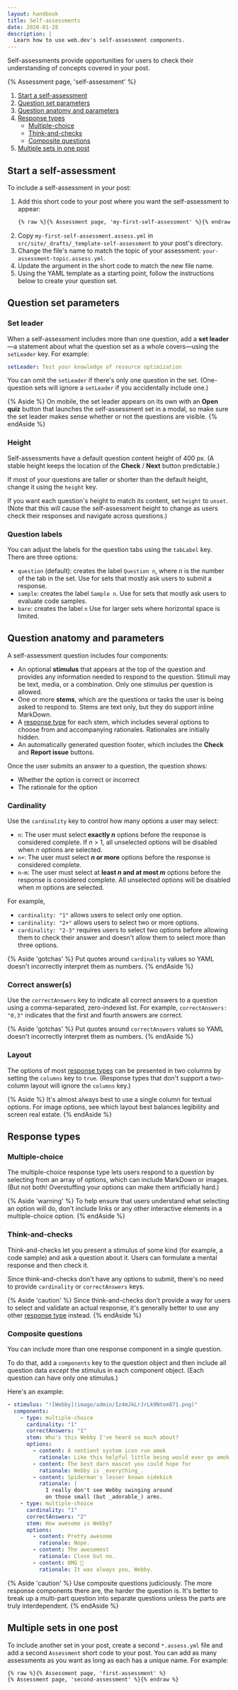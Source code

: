 ```yaml
---
layout: handbook
title: Self-assessments
date: 2020-01-28
description: |
  Learn how to use web.dev's self-assessment components.
---
```


Self-assessments provide opportunities for users
to check their understanding of concepts covered in your post.

{% Assessment page, 'self-assessment' %}

1. [Start a self-assessment](#start-a-self-assessment)
1. [Question set parameters](#question-set-parameters)
1. [Question anatomy and parameters](#question-anatomy-and-parameters)
1. [Response types](#response-types)
    - [Multiple-choice](#multiple-choice)
    - [Think-and-checks](#think-and-checks)
    - [Composite questions](#composite-questions)
1. [Multiple sets in one post](#multiple-sets-in-one-post)

## Start a self-assessment

To include a self-assessment in your post:
1. Add this short code to your post where you want the self-assessment to appear:
    ```html
    {% raw %}{% Assessment page, 'my-first-self-assessment' %}{% endraw %}
    ```
1. Copy `my-first-self-assessment.assess.yml` in `src/site/_drafts/_template-self-assessment`
   to your post's directory.
1. Change the file's name to match
   the topic of your assessment: `your-assessment-topic.assess.yml`.
1. Update the argument in the short code to match the new file name.
1. Using the YAML template as a starting point,
   follow the instructions below to create your question set.

## Question set parameters

### Set leader

When a self-assessment includes more than one question,
add a **set leader**—a statement about what the question set
as a whole covers—using the `setLeader` key. For example:

```yaml
setLeader: Test your knowledge of resource optimization
```

You can omit the `setLeader` if there's only one question in the set.
(One-question sets will ignore a `setLeader` if you accidentally include one.)

{% Aside %}
On mobile, the set leader appears on its own with an **Open quiz** button
that launches the self-assessment set in a modal,
so make sure the set leader makes sense whether or not the questions are visible.
{% endAside %}

### Height

Self-assessments have a default question content height of 400&nbsp;px.
(A stable height keeps the location of the **Check** / **Next** button predictable.)

If most of your questions are taller or shorter than the default height,
change it using the `height` key.

If you want each question's height to match its content, set `height` to `unset`.
(Note that this will cause the self-assessment height to change
as users check their responses and navigate across questions.)

### Question labels

You can adjust the labels for the question tabs using the `tabLabel` key.
There are three options:
- `question` (default): creates the label `Question n`,
  where _n_ is the number of the tab in the set.
  Use for sets that mostly ask users to submit a response.
- `sample`: creates the label `Sample n`.
  Use for sets that mostly ask users to evaluate code samples.
- `bare`: creates the label `n`
  Use for larger sets where horizontal space is limited.

## Question anatomy and parameters
A self-assessment question includes four components:
- An optional **stimulus** that appears at the top of the question
  and provides any information needed to respond to the question.
  Stimuli may be text, media, or a combination.
  Only one stimulus per question is allowed.
- One or more **stems**, which are the questions or tasks
  the user is being asked to respond to.
  Stems are text only, but they do support inline MarkDown.
- A [response type](#response-types) for each stem,
  which includes several options to choose from
  and accompanying rationales. Rationales are initially hidden.
- An automatically generated question footer,
  which includes the **Check** and **Report issue** buttons.

Once the user submits an answer to a question,
the question shows:
- Whether the option is correct or incorrect
- The rationale for the option

### Cardinality

Use the `cardinality` key to control how many options a user may select:
- `n`: The user must select **exactly _n_** options
  before the response is considered complete.
  If _n_&nbsp;>&nbsp;1, all unselected options will be disabled
  when _n_ options are selected.
- `n+`: The user must select **_n_ or more** options
  before the response is considered complete.
- `n–m`: The user must select at **least _n_ and at most _m_** options
  before the response is considered complete.
  All unselected options will be disabled when _m_ options are selected.

For example,
- `cardinality: "1"` allows users to select only one option.
- `cardinality: "2+"` allows users to select two or more options.
- `cardinality: "2-3"` requires users to select two options
  before allowing them to check their answer
  and doesn't allow them to select more than three options.

{% Aside 'gotchas' %}
Put quotes around `cardinality` values
so YAML doesn't incorrectly interpret them as numbers.
{% endAside %}

### Correct answer(s)

Use the `correctAnswers` key to indicate all correct answers to a question
using a comma-separated, zero-indexed list.
For example, `correctAnswers: "0,3"` indicates
that the first and fourth answers are correct.

{% Aside 'gotchas' %}
Put quotes around `correctAnswers` values
so YAML doesn't incorrectly interpret them as numbers.
{% endAside %}

### Layout

The options of most [response types](#response-types) can be presented in two columns
by setting the `columns` key to `true`.
(Response types that don't support a two-column layout
will ignore the `columns` key.)

{% Aside %}
It's almost always best to use a single column for textual options.
For image options,
see which layout best balances legibility and screen real estate.
{% endAside %}

## Response types

### Multiple-choice
The multiple-choice response type lets users respond to a question
by selecting from an array of options,
which can include MarkDown or images.
(But not both! Overstuffing your options can make them artificially hard.)

{% Aside 'warning' %}
To help ensure that users understand what selecting an option will do,
don't include links or any other interactive elements in a multiple-choice option.
{% endAside %}

### Think-and-checks
Think-and-checks let you present a stimulus of some kind
(for example, a code sample) and ask a question about it.
Users can formulate a mental response and then check it.

Since think-and-checks don't have any options to submit,
there's no need to provide `cardinality` or `correctAnswers` keys.

{% Aside 'caution' %}
Since think-and-checks don't provide a way for users to select
and validate an actual response,
it's generally better to use any other [response type](#response-types) instead.
{% endAside %}

### Composite questions
You can include more than one response component in a single question.

To do that, add a `components` key to the question object
and then include all question data _except_ the stimulus in each component object.
(Each question can have only one stimulus.)

Here's an example:
```yaml
- stimulus: "![Webby](image/admin/Iz4mJkLrJrLk9Ntem871.png)"
  components:
    - type: multiple-choice
      cardinality: "1"
      correctAnswers: "1"
      stem: Who's this Webby I've heard so much about?
      options:
        - content: A sentient system icon run amok
          rationale: Like this helpful little being would ever go amok.
        - content: The best darn mascot you could hope for
          rationale: Webby is _everything_.
        - content: Spiderman's lesser known sidekick
          rationale: |
            I really don't see Webby swinging around
            on those small (but _adorable_) arms.
    - type: multiple-choice
      cardinality: "1"
      correctAnswers: "2"
      stem: How awesome is Webby?
      options:
        - content: Pretty awesome
          rationale: Nope.
        - content: The awesomest
          rationale: Close but no.
        - content: OMG 🤯
          rationale: It was always you, Webby.
```

{% Aside 'caution' %}
Use composite questions judiciously.
The more response components there are, the harder the question is.
It's better to break up a multi-part question into separate questions
unless the parts are truly interdependent.
{% endAside %}

## Multiple sets in one post
To include another set in your post,
create a second `*.assess.yml` file and
add a second `Assessment` short code to your post.
You can add as many assessments as you want as long as each has a unique name.
For example:

```html
{% raw %}{% Assessment page, 'first-assessment' %}
{% Assessment page, 'second-assessment' %}{% endraw %}
```
